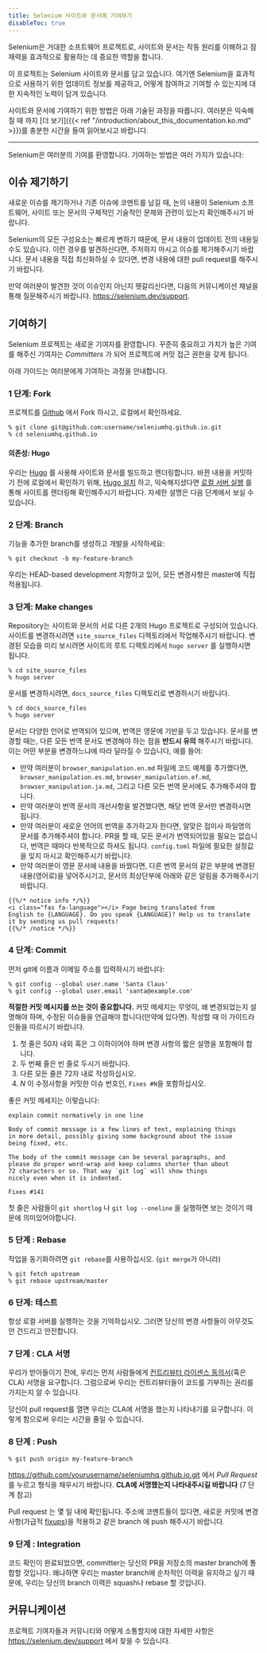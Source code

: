 ```yaml
---
title: Selenium 사이트와 문서에 기여하기
disableToc: true
---
```


Selenium은 거대한 소프트웨어 프로젝트로, 사이트와 문서는 작동 원리를 이해하고 잠재력을 효과적으로 활용하는 데 중요한 역할을 합니다.

이 프로젝트는 Selenium 사이트와 문서를 담고 있습니다.
여기엔 Selenium을 효과적으로 사용하기 위한 업데이트 정보를 제공하고, 어떻게 참여하고 기여할 수 있는지에 대한 지속적인 노력이 담겨 있습니다.

사이트와 문서에 기여하기 위한 방법은 아래 기술된 과정을 따릅니다. 여러분은 익숙해질 때 까지
[더 보기]({{< ref "/introduction/about_this_documentation.ko.md" >}})를 충분한 시간을 들여 읽어보시고 바랍니다.

---

Selenium은 여러분의 기여를 환영합니다. 기여하는 방법은 여러 가지가 있습니다:

## 이슈 제기하기

새로운 이슈를 제기하거나 기존 이슈에 코멘트를 남길 때, 논의 내용이 Selenium 소프트웨어, 사이트 또는 문서의 구체적인 기술적인 문제와 관련이 있는지 확인해주시기 바랍니다.

Selenium의 모든 구성요소는 빠르게 변하기 때문에, 문서 내용이 업데이트 전의 내용일 수도 있습니다.
이런 경우를 발견하신다면, 주저하지 마시고 이슈를 제기해주시기 바랍니다.
문서 내용을 직접 최신화하실 수 있다면, 변경 내용에 대한 pull request를 해주시기 바랍니다.

만약 여러분이 발견한 것이 이슈인지 아닌지 헷갈리신다면,
다음의 커뮤니케이션 채널을 통해 질문해주시기 바랍니다.
https://selenium.dev/support.

## 기여하기

Selenium 프로젝트는 새로운 기여자를 환영합니다. 꾸준히 중요하고 가치가 높은 기여를 해주신 기여자는 _Committers_ 가 되어 프로젝트에 커밋 접근 권한을 갖게 됩니다.

아래 가이드는 여러분에게 기여하는 과정을 안내합니다.

### 1 단계: Fork

프로젝트를 [Github](https://github.com/seleniumhq/seleniumhq.github.io) 에서 Fork 하시고,
로컬에서 확인하세요.

```shell
% git clone git@github.com:username/seleniumhq.github.io.git
% cd seleniumhq.github.io
```

#### 의존성: Hugo

우리는 [Hugo](https://gohugo.io/) 를 사용해 사이트와 문서를 빌드하고 렌더링합니다.
바뀐 내용을 커밋하기 전에 로컬에서 확인하기 위해,
[Hugo 설치](https://gohugo.io/getting-started/installing/) 하고, 익숙해지셨다면 [로컬 서버 실행](https://gohugo.io/getting-started/usage/#livereload)
를 통해 사이트를 렌더링해 확인해주시기 바랍니다. 자세한 설명은 다음 단계에서 보실 수 있습니다.

### 2 단계: Branch

기능을 추가한 branch를 생성하고 개발을 시작하세요:

```shell
% git checkout -b my-feature-branch
```

우리는 HEAD-based development 지향하고 있어, 모든 변경사항은 master에 직접 적용됩니다.

### 3 단계: Make changes

Repository는 사이트와 문서의 서로 다른 2개의 Hugo 프로젝트로 구성되어 있습니다.
사이트를 변경하시려면 `site_source_files` 디렉토리에서 작업해주시기 바랍니다.
변경된 모습을 미리 보시려면 사이트의 루트 디렉토리에서 `hugo server` 를 실행하시면 됩니다.

```shell
% cd site_source_files
% hugo server
```

문서를 변경하시려면, `docs_source_files` 디렉토리로 변경하시기 바랍니다. 

```shell
% cd docs_source_files
% hugo server
```

문서는 다양한 언어로 번역되어 있으며, 번역은 영문에 기반을 두고 있습니다.
문서를 변경할 때는, 다른 모든 번역 문서도 변경해야 하는 점을 **반드시 유의** 해주시기 바랍니다.
이는 어떤 부분을 변경하느냐에 따라 달라질 수 있습니다, 예를 들어:
 
* 만약 여러분이 `browser_manipulation.en.md` 파일에 코드 예제를 추가했다면,
`browser_manipulation.es.md`, `browser_manipulation.ef.md`, 
`browser_manipulation.ja.md`, 그리고 다른 모든 번역 문서에도 추가해주셔야 합니다.
* 만약 여러분이 번역 문서의 개선사항을 발견했다면,
해당 번역 문서만 변경하시면 됩니다.
* 만약 여러분이 새로운 언어의 번역을 추가하고자 한다면, 알맞은 접미사 파일명의 문서를 추가해주셔야 합니다. PR을 할 때, 모든 문서가 번역되어있을 필요는 없습니다, 번역은 때마다 반복적으로 하셔도 됩니다. `config.toml` 파일에 필요한 설정값을 잊지 마시고 확인해주시기 바랍니다.
* 만약 여러분이 영문 문서에 내용을 바꿨다면, 다른 번역 문서의 같은 부분에 변경된 내용(영어로)을 넣어주시기고, 문서의 최상단부에 아래와 같은 알림을 추가해주시기 바랍니다.


```
{{%/* notice info */%}}
<i class="fas fa-language"></i> Page being translated from 
English to {LANGUAGE}. Do you speak {LANGUAGE}? Help us to translate
it by sending us pull requests!
{{%/* /notice */%}}
```

### 4 단계: Commit

먼저 git에 이름과 이메일 주소를 입력하시기 바랍니다:

```shell
% git config --global user.name 'Santa Claus'
% git config --global user.email 'santa@example.com'
```

**적절한 커밋 메시지를 쓰는 것이 중요합니다.** 커밋 메세지는
무엇이, 왜 변경되었는지 설명해야 하며, 수정된 이슈들을 언급해야 합니다(만약에 있다면).
작성할 때 이 가이드라인들을 따르시기 바랍니다.

1. 첫 줄은 50자 내외 혹은 그 이하이어야 하며 변경 사항의 짧은 설명을 포함해야 합니다.  
2. 두 번째 줄은 빈 줄로 두시기 바랍니다. 
3. 다른 모든 줄은 72자 내로 작성하십시오. 
4. _N_ 이 수정사항을 커밋한 이슈 번호인, `Fixes #N`을 포함하십시오.  


좋은 커밋 메세지는 이렇습니다:

```text
explain commit normatively in one line

Body of commit message is a few lines of text, explaining things
in more detail, possibly giving some background about the issue
being fixed, etc.

The body of the commit message can be several paragraphs, and
please do proper word-wrap and keep columns shorter than about
72 characters or so. That way `git log` will show things
nicely even when it is indented.

Fixes #141
```

첫 줄은 사람들이 `git shortlog` 나 `git log --oneline` 을 실행하면 보는 것이기 때문에 의미있어야합니다. 

### 5 단계 : Rebase

작업을 동기화하려면 `git rebase`를 사용하십시오. (`git merge`가 아니라)

```shell
% git fetch upstream
% git rebase upstream/master
```

### 6 단계: 테스트

항상 로컬 서버를 실행하는 것을 기억하십시오. 그러면 당신의 변경 사항들이 아무것도 안 건드리고 안전합니다. 

### 7 단계 : CLA 서명

우리가 받아들이기 전에, 우리는 먼저 사람들에게 [컨트리뷰터 라이센스 동의서](https://spreadsheets.google.com/spreadsheet/viewform?hl=en_US&formkey=dFFjXzBzM1VwekFlOWFWMjFFRjJMRFE6MQ#gid=0)(혹은 CLA) 서명을 요구합니다. 그럼으로써 우리는 컨트리뷰터들이 코드를 기부하는 권리를 가지는지 알 수 있습니다. 

당신이 pull request를 열면 우리는 CLA에 서명을 했는지 나타내기를 요구합니다. 이렇게 함으로써 우리는 시간을 줄일 수 있습니다. 


### 8 단계 : Push

```shell
% git push origin my-feature-branch
```

https://github.com/yourusername/seleniumhq.github.io.git 에서  _Pull Request_ 를 누르고 형식을 채우시기 바랍니다. **CLA에 서명했는지 나타내주시길 바랍니다** (7 단계 참고)

Pull request 는 몇 일 내에 확인됩니다. 주소에 코멘트들이 있다면, 새로운 커밋에 변경 사항(가급적
[fixups](http://git-scm.com/docs/git-commit))을 적용하고 같은 branch 에 push 해주시기 바랍니다. 

### 9 단계 : Integration

코드 확인이 완료되었으면, committer는 당신의 PR을 저장소의 master branch에 통합할 것입니다. 왜냐하면 우리는 master branch에 순차적인 이력을 유지하고 싶기 때문에, 우리는 당신의 branch 이력은 squash나 rebase 할 것입니다. 

## 커뮤니케이션


프로젝트 기여자들과 커뮤니티와 어떻게 소통할지에 대한 자세한 사항은 https://selenium.dev/support 에서 찾을 수 있습니다. 

